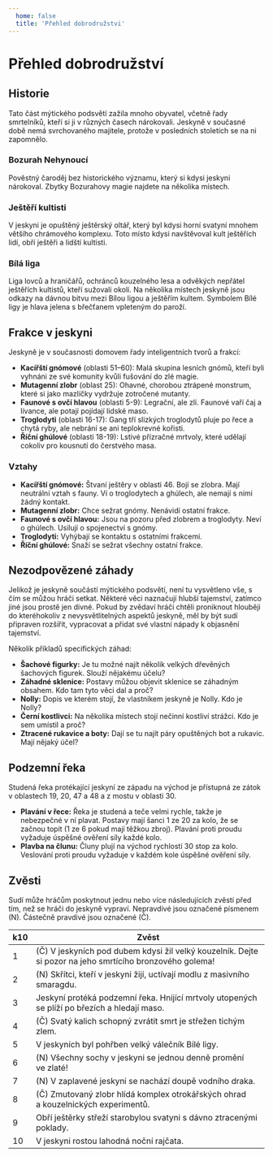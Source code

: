 ```yaml
---
  home: false
  title: 'Přehled dobrodružstvi'
---
```

# Přehled dobrodružství
## Historie
Tato část mýtického podsvětí zažila mnoho obyvatel, včetně řady smrtelníků, kteří si ji v různých časech nárokovali. Jeskyně v současné době nemá svrchovaného majitele, protože v posledních stoletích se na ni zapomnělo.
### Bozurah Nehynoucí
Pověstný čaroděj bez historického významu, který si kdysi jeskyni nárokoval. Zbytky Bozurahovy magie najdete na několika místech.
### Ještěří kultisti
V jeskyni je opuštěný ještěrský oltář, který byl kdysi horní svatyní mnohem většího chrámového komplexu. Toto místo kdysi navštěvoval kult ještěřích lidí, obří ještěři a lidští kultisti.
### Bílá liga
Liga lovců a hraničářů, ochránců kouzelného lesa a odvěkých nepřátel ještěřích kultistů, kteří sužovali okolí. Na několika místech jeskyně jsou odkazy na dávnou bitvu mezi Bílou ligou a ještěřím kultem.
Symbolem Bílé ligy je hlava jelena s břečťanem vpleteným do paroží.
## Frakce v jeskyni
Jeskyně je v současnosti domovem řady inteligentních tvorů a frakcí:
- **Kacířští gnómové** (oblasti 51–60): Malá skupina lesních gnómů, kteří byli vyhnáni ze své komunity kvůli fušování do zlé magie.
- **Mutagenní zlobr** (oblast 25): Ohavné, chorobou ztrápené monstrum, které si jako mazlíčky vydržuje zotročené mutanty.
- **Faunové s ovčí hlavou** (oblasti 5-9): Legrační, ale zlí. Faunové vaří čaj a lívance, ale potají pojídají lidské maso.
- **Troglodyti** (oblasti 16-17): Gang tří slizkých troglodytů pluje po řece a chytá ryby, ale nebrání se ani teplokrevné kořisti.
- **Říční ghúlové** (oblasti 18-19): Lstivé přízračné mrtvoly, které udělají cokoliv pro kousnutí do čerstvého masa.
### Vztahy
- **Kacířští gnómové:** Štvaní ještěry v oblasti 46. Bojí se zlobra. Mají neutrální vztah s fauny. Ví o troglodytech a ghúlech, ale nemají s nimi žádný kontakt.
- **Mutagenní zlobr:** Chce sežrat gnómy. Nenávidí ostatní frakce.
- **Faunové s ovčí hlavou:** Jsou na pozoru před zlobrem a troglodyty. Neví o ghúlech. Usilují o spojenectví s gnómy.
- **Troglodyti:** Vyhýbají se kontaktu s ostatními frakcemi.
- **Říční ghúlové:** Snaží se sežrat všechny ostatní frakce.
## Nezodpovězené záhady
Jelikož je jeskyně součástí mýtického podsvětí, není tu vysvětleno vše, s čím se můžou hráči setkat. Některé věci naznačují hlubší tajemství, zatímco jiné jsou prostě jen divné. Pokud by zvědaví hráči chtěli proniknout hlouběji do kteréhokoliv z nevysvětlitelných aspektů jeskyně, měl by být sudí připraven rozšířit, vypracovat a přidat své vlastní nápady k objasnění tajemství.

Několik příkladů specifických záhad:
- **Šachové figurky:** Je tu možné najít několik velkých dřevěných šachových figurek. Slouží nějakému účelu?
- **Záhadné sklenice:** Postavy můžou objevit sklenice se záhadným obsahem. Kdo tam tyto věci dal a proč?
- **Nolly:** Dopis ve kterém stojí, že vlastníkem jeskyně je Nolly. Kdo je Nolly?
- **Černí kostlivci:** Na několika místech stojí nečinní kostliví strážci. Kdo je sem umístil a proč?
- **Ztracené rukavice a boty:** Dají se tu najít páry opuštěných bot a rukavic. Mají nějaký účel?
## Podzemní řeka
Studená řeka protékající jeskyní ze západu na východ je přístupná ze zátok v oblastech 19, 20, 47 a 48 a z mostu v oblasti 30.
- **Plavání v řece:** Řeka je studená a teče velmi rychle, takže je nebezpečné v ní plavat. Postavy mají šanci 1 ze 20 za kolo, že se začnou topit (1 ze 6 pokud mají těžkou zbroj). Plavání proti proudu vyžaduje úspěšné ověření síly každé kolo.
- **Plavba na člunu:** Čluny plují na východ rychlostí 30 stop za kolo. Veslování proti proudu vyžaduje v každém kole úspěšné ověření síly.
## Zvěsti
Sudí může hráčům poskytnout jednu nebo více následujících zvěstí před tím, než se hráči do jeskyně vypraví.
Nepravdivé jsou označené písmenem (N). Částečně pravdivé jsou označené (Č).

k10 | Zvěst
----|---------------------------------------------------------------------------------------------------------
1   | (Č) V jeskyních pod dubem kdysi žil velký kouzelník. Dejte si pozor na jeho smrtícího bronzového golema!
2   | (N) Skřítci, kteří v jeskyni žijí, uctívají modlu z masivního smaragdu.
3   | Jeskyní protéká podzemní řeka. Hnijící mrtvoly utopených se plíží po březích a hledají maso.
4   | (Č) Svatý kalich schopný zvrátit smrt je střežen tichým zlem.
5   | V jeskyních byl pohřben velký válečník Bílé ligy.
6   | (N) Všechny sochy v jeskyni se jednou denně promění ve zlaté!
7   | (N) V zaplavené jeskyni se nachází doupě vodního draka.
8   | (Č) Zmutovaný zlobr hlídá komplex otrokářských ohrad a kouzelnických experimentů.
9   | Obří ještěrky střeží starobylou svatyni s dávno ztracenými poklady.
10  | V jeskyni rostou lahodná noční rajčata.

